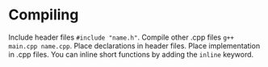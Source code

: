 # Compiling

Include header files `#include "name.h"`.
Compile other .cpp files `g++ main.cpp name.cpp`.
Place declarations in header files.
Place implementation in .cpp files.
You can inline short functions by adding the `inline` keyword.
